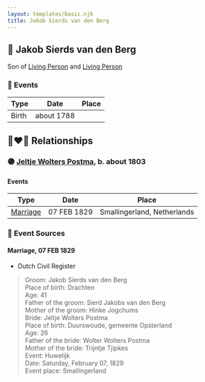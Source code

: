 ```yaml
---
layout: templates/basic.njk
title: Jakob Sierds van den Berg
---
```

## 🔵 Jakob Sierds van den Berg

Son of [Living Person](/people/4/44245164) and [Living Person](/people/3/32117924)

### 📆 Events

Type | Date | Place
------ | ------ | ------
Birth | about 1788 |

## 👩‍❤️‍👨 Relationships

### 🟣 [Jeltje Wolters Postma](/people/2/28342558), b. about 1803

#### Events

Type | Date | Place
------ | ------ | ------
[Marriage](#event-family-0-event-0) | 07 FEB 1829 | Smallingerland, Netherlands
### 📰 Event Sources

#### <a id="event-family-0-event-0"></a> Marriage, 07 FEB 1829
* Dutch Civil Register
>   
  > Groom: Jakob Sierds van den Berg  
  > Place of birth: Drachten  
  > Age: 41  
  > Father of the groom: Sierd Jakobs van den Berg  
  > Mother of the groom: Hinke Jogchums  
  > Bride: Jeltje Wolters Postma  
  > Place of birth: Duurswoude, gemeente Opsterland  
  > Age: 26  
  > Father of the bride: Wolter Wolters Postma  
  > Mother of the bride: Trijntje Tjipkes  
  > Event: Huwelijk  
  > Date: Saturday, February 07, 1829  
  > Event place: Smallingerland